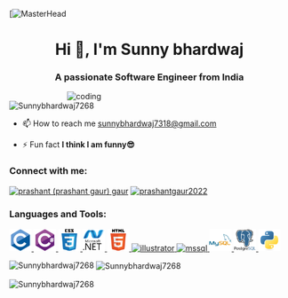 [![MasterHead](C:\Users\91914\Downloads\laptop-with-shield-cyber-security-concept-3d-vector-38107371.avif)

<h1 align="center">Hi 👋, I'm Sunny bhardwaj</h1>
<h3 align="center">A passionate Software Engineer from India</h3>

<img align="Right" alt="coding" width="400" src="https://camo.githubusercontent.com/19db51af5f90f1b152bc0b9078f5fe97053955be5074f03f17019c70345bdcdb/68747470733a2f2f6d69726f2e6d656469756d2e636f6d2f6d61782f313336302f302a37513379765349765f7430696f4a2d5a2e676966">

<p align="left"> <img src="https://komarev.com/ghpvc/?username=Sunnybhardwaj7268&label=Profile%20views&color=0e75b6&style=flat" alt="Sunnybhardwaj7268" /> </p>

- 📫 How to reach me  sunnybhardwaj7318@gmail.com

- ⚡ Fun fact **I think I am funny😎**
<h3 align="left">Connect with me:</h3>
<p align="left">
<a href="https://linkedin.com/in/Sunnybhardwaj7268" target="blank"><img align="center" src="https://raw.githubusercontent.com/rahuldkjain/github-profile-readme-generator/master/src/images/icons/Social/linked-in-alt.svg" alt="prashant (prashant gaur) gaur" height="30" width="40" /></a>
<a href="https://instagram.com/Sunnybhardwaj7268" target="blank"><img align="center" src="https://raw.githubusercontent.com/rahuldkjain/github-profile-readme-generator/master/src/images/icons/Social/instagram.svg" alt="prashantgaur2022" height="30" width="40" /></a>
</p>

<h3 align="left">Languages and Tools:</h3>
<p align="left"> <a href="https://www.cprogramming.com/" target="_blank" rel="noreferrer"> <img src="https://raw.githubusercontent.com/devicons/devicon/master/icons/c/c-original.svg" alt="c" width="40" height="40"/> </a> <a href="https://www.w3schools.com/cs/" target="_blank" rel="noreferrer"> <img src="https://raw.githubusercontent.com/devicons/devicon/master/icons/csharp/csharp-original.svg" alt="csharp" width="40" height="40"/> </a> <a href="https://www.w3schools.com/css/" target="_blank" rel="noreferrer"> <img src="https://raw.githubusercontent.com/devicons/devicon/master/icons/css3/css3-original-wordmark.svg" alt="css3" width="40" height="40"/> </a> <a href="https://dotnet.microsoft.com/" target="_blank" rel="noreferrer"> <img src="https://raw.githubusercontent.com/devicons/devicon/master/icons/dot-net/dot-net-original-wordmark.svg" alt="dotnet" width="40" height="40"/> </a> <a href="https://www.w3.org/html/" target="_blank" rel="noreferrer"> <img src="https://raw.githubusercontent.com/devicons/devicon/master/icons/html5/html5-original-wordmark.svg" alt="html5" width="40" height="40"/> </a> <a href="https://www.adobe.com/in/products/illustrator.html" target="_blank" rel="noreferrer"> <img src="https://www.vectorlogo.zone/logos/adobe_illustrator/adobe_illustrator-icon.svg" alt="illustrator" width="40" height="40"/> </a> <a href="https://www.microsoft.com/en-us/sql-server" target="_blank" rel="noreferrer"> <img src="https://www.svgrepo.com/show/303229/microsoft-sql-server-logo.svg" alt="mssql" width="40" height="40"/> </a> <a href="https://www.mysql.com/" target="_blank" rel="noreferrer"> <img src="https://raw.githubusercontent.com/devicons/devicon/master/icons/mysql/mysql-original-wordmark.svg" alt="mysql" width="40" height="40"/> </a> <a href="https://www.postgresql.org" target="_blank" rel="noreferrer"> <img src="https://raw.githubusercontent.com/devicons/devicon/master/icons/postgresql/postgresql-original-wordmark.svg" alt="postgresql" width="40" height="40"/> </a> <a href="https://www.python.org" target="_blank" rel="noreferrer"> <img src="https://raw.githubusercontent.com/devicons/devicon/master/icons/python/python-original.svg" alt="python" width="40" height="40"/> </a> </p>



<p><img align="left" src="https://github-readme-stats.vercel.app/api/top-langs?username=Sunnybhardwaj7268&show_icons=true&locale=en&layout=compact" alt="Sunnybhardwaj7268" /></p>

<p>&nbsp;<img align="center" src="https://github-readme-stats.vercel.app/api?username=Sunnybhardwaj7268&show_icons=true&locale=en" alt="Sunnybhardwaj7268" /></p>

<p><img align="center" src="https://github-readme-streak-stats.herokuapp.com/?user=Sunnybhardwaj7268&" alt="Sunnybhardwaj7268" /></p>
